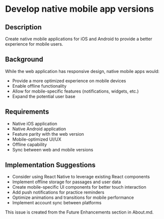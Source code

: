 # Develop native mobile app versions


## Description
Create native mobile applications for iOS and Android to provide a better experience for mobile users.

## Background
While the web application has responsive design, native mobile apps would:
- Provide a more optimized experience on mobile devices
- Enable offline functionality
- Allow for mobile-specific features (notifications, widgets, etc.)
- Expand the potential user base

## Requirements
- Native iOS application
- Native Android application
- Feature parity with the web version
- Mobile-optimized UI/UX
- Offline capability
- Sync between web and mobile versions


## Implementation Suggestions
- Consider using React Native to leverage existing React components
- Implement offline storage for passages and user data
- Create mobile-specific UI components for better touch interaction
- Add push notifications for practice reminders
- Optimize animations and transitions for mobile performance
- Implement account sync between platforms


This issue is created from the Future Enhancements section in About.md.